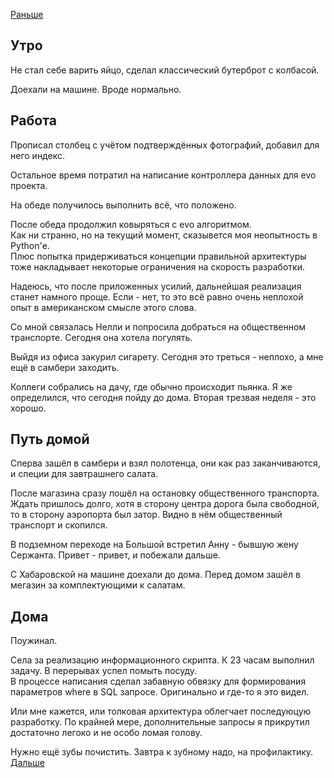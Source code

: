 [Раньше](2020.07.16.md)  
## Утро
Не стал себе варить яйцо, сделал классический бутерброт с колбасой.

Доехали на машине. Вроде нормально.
## Работа
Прописал столбец с учётом подтверждённых фотографий, добавил для него индекс.

Остальное время потратил на написание контроллера данных для evo проекта.

На обеде получилось выполнить всё, что положено.

После обеда продолжил ковыряться с evo алгоритмом.  
Как ни странно, но на текущий момент, сказывется моя неопытность в Python'е.  
Плюс попытка придерживаться концепции правильной архитектуры тоже накладывает некоторые ограничения на скорость разработки.

Надеюсь, что после приложенных усилий, дальнейшая реализация станет намного проще. Если - нет, то это всё равно очень неплохой опыт в американском смысле этого слова.

Со мной связалась Нелли и попросила добраться на общественном транспорте. Сегодня она хотела погулять.

Выйдя из офиса закурил сигарету. Сегодня это треться - неплохо, а мне ещё в самбери заходить.

Коллеги собрались на дачу, где обычно происходит пьянка. Я же определился, что сегодня пойду до дома. Вторая трезвая неделя - это хорошо.
## Путь домой
Сперва зашёл в самбери и взял полотенца, они как раз заканчиваются, и специи для завтрашнего салата.  

После магазина сразу пошёл на остановку общественного транспорта. Ждать пришлось долго, хотя в сторону центра дорога была свободной, то в сторону аэропорта был затор. Видно в нём общественный транспорт и скопился.

В подземном переходе на Большой встретил Анну - бывшую жену Сержанта. Привет - привет, и побежали дальше.

С Хабаровской на машине доехали до дома. Перед домом зашёл в мегазин за комплектующими к салатам.
## Дома
Поужинал.

Села за реализацию информационного скрипта. К 23 часам выполнил задачу. В перерывах успел помыть посуду.  
В процессе написания сделал забавную обвязку для формирования параметров where в SQL запросе. Оригинально и где-то я это видел.

Или мне кажется, или толковая архитектура облегчает последуюцую разработку. По крайней мере, дополнительные запросы я прикрутил достаточно легоко и не особо ломая голову.

Нужно ещё зубы почистить. Завтра к зубному надо, на профилактику.  
[Дальше](2020.07.18.md)